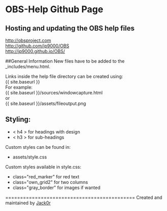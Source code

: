 # OBS-Help Github Page

## Hosting and updating the OBS help files
http://obsproject.com  
http://github.com/jp9000/OBS  
http://jp9000.github.io/OBS/

##General Information
New files have to be added to the _includes/menu.html.  
  
Links inside the help file directory can be 
created using:  
{{ site.baseurl }}  
For example:  
{{ site.baseurl }}/sources/windowcapture.html  
or  
{{ site.baseurl }}/assets/fileoutput.png

## Styling:
* < h4 > for headings with design
* < h3 > for sub-headings

Custom styles can be found in: 
* assets/style.css

Custom styles available in style.css:
* class="red_marker" for red text
* class="own_grid2" for two columns
* class="gray_border" for images if wanted

============================================
Created and maintained by [Jack0r](http://www.jack0r.com)